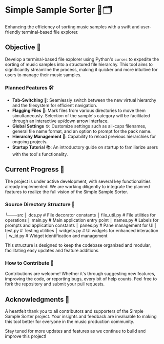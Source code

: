 # Simple Sample Sorter 🎵🗂️

Enhancing the efficiency of sorting music samples with a swift and user-friendly terminal-based file explorer. 

## Objective 🎯

Develop a terminal-based file explorer using Python's `curses` to expedite the sorting of music samples into a structured file hierarchy. This tool aims to significantly streamline the process, making it quicker and more intuitive for users to manage their music samples.

### Planned Features 🛠️
- **Tab-Switching** 🔄: Seamlessly switch between the new virtual hierarchy and the filesystem for efficient navigation.
- **Flagging Files** 🚩: Mark files from various directories to move them simultaneously. Selection of the sample's category will be facilitated through an interactive up/down arrow interface.
- **Global Settings** ⚙️: Customize settings such as all-caps filenames, general file name format, and an option to prompt for the pack name.
- **Hierarchy Management** 📁: Capability to reload previous hierarchies for ongoing projects.
- **Startup Tutorial** 📚: An introductory guide on startup to familiarize users with the tool's functionality.

## Current Progress 🚧

The project is under active development, with several key functionalities already implemented. We are working diligently to integrate the planned features to realize the full vision of the Simple Sample Sorter.

### Source Directory Structure 📂

└───src
│ dcs.py # File decorator constants 
│ file_util.py # File utilities for operations
│ main.py # Main application entry point
│ names.py # Labels for prompts and application constants
│ panes.py # Pane management for UI
│ test.py # Testing utilities
│ widgets.py # UI widgets for enhanced interaction
│ w_id.py # Widget identification and management

This structure is designed to keep the codebase organized and modular, facilitating easy updates and feature additions.

### How to Contribute 🤝

Contributions are welcome! Whether it's through suggesting new features, improving the code, or reporting bugs, every bit of help counts. Feel free to fork the repository and submit your pull requests.

## Acknowledgments 🙏

A heartfelt thank you to all contributors and supporters of the Simple Sample Sorter project. Your insights and feedback are invaluable to making this tool better for everyone in the music production community.

Stay tuned for more updates and features as we continue to build and improve this project!
